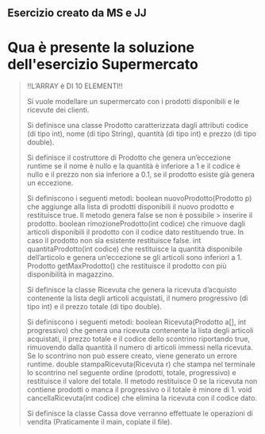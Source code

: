 ## Esercizio creato da MS e JJ
# Qua è presente la soluzione dell'esercizio Supermercato

> !!L’ARRAY è DI 10 ELEMENTI!!
> 
> Si vuole modellare un supermercato con i prodotti disponibili e le ricevute dei clienti. 
> 
> Si definisce una classe Prodotto caratterizzata dagli attributi codice (di tipo int), nome (di tipo String), quantità (di tipo int) e prezzo (di tipo double).
> 
> Si definisce il costruttore di Prodotto che genera un’eccezione runtime se il nome è nullo e la quantità è inferiore a 1 e il codice è nullo e il prezzo non sia inferiore a 0.1, se il prodotto esiste già genera un eccezione. 
> 
> Si definiscono i seguenti metodi:
> boolean nuovoProdotto(Prodotto p) che aggiunge alla lista di prodotti disponibili il nuovo prodotto e restituisce true. Il metodo genera false se non è possibile > inserire il prodotto.
> boolean rimozioneProdotto(int codice) che rimuove dagli articoli disponibili il prodotto con il codice dato restituendo true. In caso il prodotto non sia esistente restituisce false.
> int quantitaProdotto(int codice) che restituisce la quantità disponibile dell’articolo e genera un’eccezione se gli articoli sono inferiori a 1.
> Prodotto getMaxProdotto() che restituisce il prodotto con più disponibilità in magazzino.
> 
> Si definisce la classe Ricevuta che genera la ricevuta d’acquisto contenente la lista degli articoli acquistati, il numero progressivo (di tipo int) e il prezzo totale (di tipo double).
> 
> Si definiscono i seguenti metodi:
> boolean Ricevuta(Prodotto a[], int progressivo) che genera una ricevuta contenente la lista degli articoli acquistati, il prezzo totale e il codice dello scontrino riportando true, rimuovendo dalla quantità il numero di articoli immessi nella ricevuta. Se lo scontrino non può essere creato, viene generato un errore runtime.
> double stampaRicevuta(Ricevuta r) che stampa nel terminale lo scontrino nel seguente ordine (prodotti, totale, progressivo) e restituisce il valore del totale. Il metodo restituisce 0 se la ricevuta non contiene prodotti o manca il progressivo o il totale è minore di 1.
> void cancellaRicevuta(int codice) che elimina la ricevuta con il codice dato.
> 
> Si definisce la classe Cassa dove verranno effettuate le operazioni di vendita (Praticamente il main, copiate il file).
